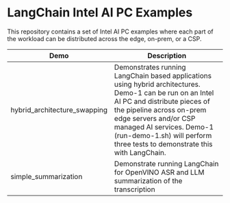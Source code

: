 # LangChain Intel AI PC Examples

This repository contains a set of Intel AI PC examples where each part of the workload  can be distributed across the edge, on-prem, or a CSP.

| Demo  | Description |
| ------------- | ------------- |
| hybrid_architecture_swapping | Demonstrates running LangChain based applications using hybrid architectures. Demo-1 can be run on an Intel AI PC and distribute pieces of the pipeline across on-prem edge servers and/or CSP managed AI services. Demo-1 (run-demo-1.sh) will perform three tests to demonstrate this with LangChain.  |
| simple_summarization  | Demonstrate running LangChain for OpenVINO ASR and LLM summarization of the transcription |

